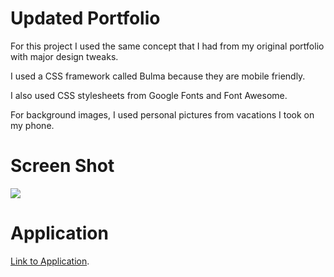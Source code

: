# Updated Portfolio

For this project I used the same concept that I had from my original portfolio with major design tweaks.

I used a CSS framework called Bulma because they are mobile friendly.

I also used CSS stylesheets from Google Fonts and Font Awesome.

For background images, I used personal pictures from vacations I took on my phone.

# Screen Shot
![](./assets/Images/ScreenShot.gif)

# Application
[Link to Application](https://kuyajasper.github.io/Updated-Portfolio/).